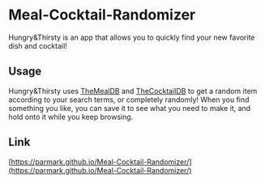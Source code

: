 # Meal-Cocktail-Randomizer
Hungry&Thirsty is an app that allows you to quickly find your new favorite dish and cocktail!

## Usage
Hungry&Thirsty uses [TheMealDB](https://www.themealdb.com/) and [TheCocktailDB](https://www.thecocktaildb.com/)
to get a random item according to your search terms, or completely randomly!
When you find something you like, you can save it to see what you need to make it, and hold onto it while you keep browsing.

## Link
[https://parmark.github.io/Meal-Cocktail-Randomizer/](https://parmark.github.io/Meal-Cocktail-Randomizer/)
